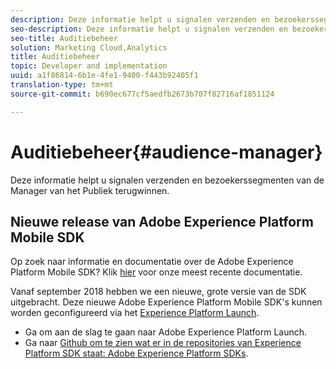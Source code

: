 ```yaml
---
description: Deze informatie helpt u signalen verzenden en bezoekerssegmenten van de Manager van het Publiek terugwinnen.
seo-description: Deze informatie helpt u signalen verzenden en bezoekerssegmenten van de Manager van het Publiek terugwinnen.
seo-title: Auditiebeheer
solution: Marketing Cloud,Analytics
title: Auditiebeheer
topic: Developer and implementation
uuid: a1f86814-6b1e-4fe1-9400-f443b92405f1
translation-type: tm+mt
source-git-commit: b690ec677cf5aedfb2673b707f82716af1851124

---
```



# Auditiebeheer{#audience-manager}

Deze informatie helpt u signalen verzenden en bezoekerssegmenten van de Manager van het Publiek terugwinnen.

## Nieuwe release van Adobe Experience Platform Mobile SDK

Op zoek naar informatie en documentatie over de Adobe Experience Platform Mobile SDK? Klik [hier](https://aep-sdks.gitbook.io/docs/) voor onze meest recente documentatie.

Vanaf september 2018 hebben we een nieuwe, grote versie van de SDK uitgebracht. Deze nieuwe Adobe Experience Platform Mobile SDK&#39;s kunnen worden geconfigureerd via het [Experience Platform Launch](https://www.adobe.com/experience-platform/launch.html).

* Ga om aan de slag te gaan naar Adobe Experience Platform Launch.
* Ga naar [Github om te zien wat er in de repositories van Experience Platform SDK staat: Adobe Experience Platform SDKs](https://github.com/Adobe-Marketing-Cloud/acp-sdks).

